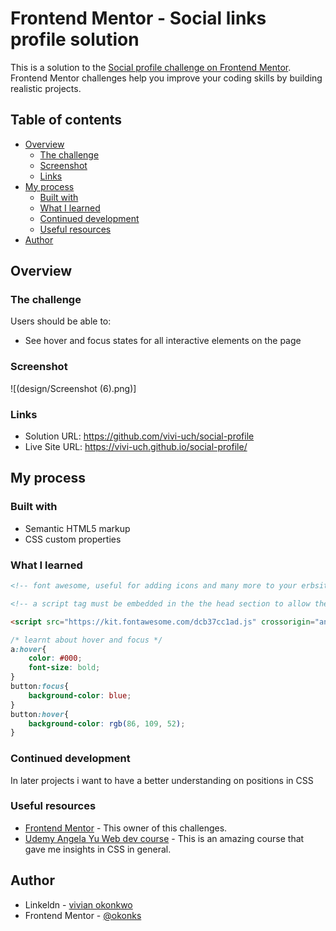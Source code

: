 # Frontend Mentor - Social links profile solution

This is a solution to the [Social profile challenge on Frontend Mentor](https://www.frontendmentor.io/challenges/social-links-profile-UG32l9m6dQ). Frontend Mentor challenges help you improve your coding skills by building realistic projects. 

## Table of contents

- [Overview](#overview)
  - [The challenge](#the-challenge)
  - [Screenshot](#screenshot)
  - [Links](#links)
- [My process](#my-process)
  - [Built with](#built-with)
  - [What I learned](#what-i-learned)
  - [Continued development](#continued-development)
  - [Useful resources](#useful-resources)
- [Author](#author)


## Overview

### The challenge

Users should be able to:

- See hover and focus states for all interactive elements on the page

### Screenshot

![(design/Screenshot (6).png)]

### Links

- Solution URL: https://github.com/vivi-uch/social-profile
- Live Site URL: https://vivi-uch.github.io/social-profile/

## My process

### Built with

- Semantic HTML5 markup
- CSS custom properties


### What I learned

```html
<!-- font awesome, useful for adding icons and many more to your erbsite -->

<!-- a script tag must be embedded in the the head section to allow the icons or whatever show -->

<script src="https://kit.fontawesome.com/dcb37cc1ad.js" crossorigin="anonymous"></script>

```
```css
/* learnt about hover and focus */
a:hover{
    color: #000;
    font-size: bold;
}
button:focus{
    background-color: blue;
}
button:hover{
    background-color: rgb(86, 109, 52);
}
```

### Continued development

In later projects i want to have a better understanding on positions in CSS


### Useful resources

- [Frontend Mentor](https://www.frontendmentor.io/home) - This owner of this challenges.
- [Udemy Angela Yu Web dev course](https://www.udemy.com/course/the-complete-web-development-bootcamp/) - This is an amazing course that gave me insights in CSS in general.


## Author

- Linkeldn - [vivian okonkwo](https://www.linkedin.com/in/vivian-okonkwo-24b228253/)
- Frontend Mentor - [@okonks](https://www.frontendmentor.io/profile/okonks)


